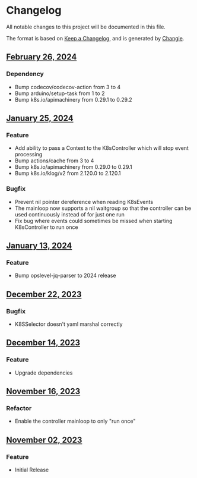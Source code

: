 # Changelog
All notable changes to this project will be documented in this file.

The format is based on [Keep a Changelog](https://keepachangelog.com/en/1.0.0/),
and is generated by [Changie](https://github.com/miniscruff/changie).


## [February 26, 2024]((https://github.com/OpsLevel/opslevel-k8s-controller/compare/v2024.1.25...v2024.2.26))
### Dependency
* Bump codecov/codecov-action from 3 to 4
* Bump arduino/setup-task from 1 to 2
* Bump k8s.io/apimachinery from 0.29.1 to 0.29.2

## [January 25, 2024]((https://github.com/OpsLevel/opslevel-k8s-controller/compare/v2024.1.13...v2024.1.25))
### Feature
* Add ability to pass a Context to the K8sController which will stop event processing
* Bump actions/cache from 3 to 4
* Bump k8s.io/apimachinery from 0.29.0 to 0.29.1
* Bump k8s.io/klog/v2 from 2.120.0 to 2.120.1
### Bugfix
* Prevent nil pointer dereference when reading K8sEvents
* The mainloop now supports a nil waitgroup so that the controller can be used continuously instead of for just one run
* Fix bug where events could sometimes be missed when starting K8sController to run once

## [January 13, 2024]((https://github.com/OpsLevel/opslevel-k8s-controller/compare/v2023.12.22...v2024.1.13))
### Feature
* Bump opslevel-jq-parser to 2024 release

## [December 22, 2023]((https://github.com/OpsLevel/opslevel-k8s-controller/compare/v2023.12.14...v2023.12.22))
### Bugfix
* K8SSelector doesn't yaml marshal correctly

## [December 14, 2023]((https://github.com/OpsLevel/opslevel-k8s-controller/compare/v2023.11.16...v2023.12.14))
### Feature
* Upgrade dependencies

## [November 16, 2023]((https://github.com/OpsLevel/opslevel-k8s-controller/compare/v2023.11.2...v2023.11.16))
### Refactor
* Enable the controller mainloop to only "run once"

## [November 02, 2023]((https://github.com/OpsLevel/opslevel-k8s-controller/compare/v0.0.0...v2023.11.2))
### Feature
* Initial Release
